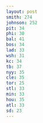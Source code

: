 ```yaml
---
layout: post
smith: 274
johnson: 252
pit: 34
phi: 30
bal: 41
bos: 34
lad: 33
wsh: 31
kc: 34
tb: 37
nyy: 35
cle: 35
tor: 25
stl: 33
min: 33
hou: 35
atl: 33
sd: 23
---
```

